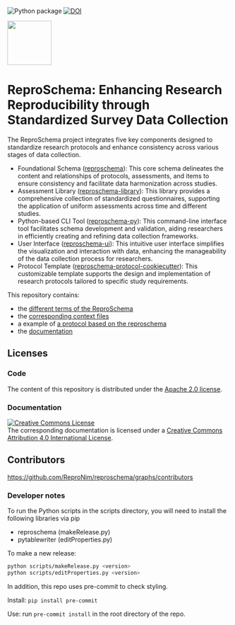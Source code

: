 ![Python package](https://github.com/ReproNim/reproschema/workflows/Python%20package/badge.svg)
[![DOI](https://zenodo.org/badge/DOI/10.5281/zenodo.4064940.svg)](https://doi.org/10.5281/zenodo.4064940)

<img src="docs/img/reproschema_logo.png" width="100px" />

# ReproSchema: Enhancing Research Reproducibility through Standardized Survey Data Collection 

The ReproSchema project integrates five key components designed to standardize research protocols and enhance consistency across various stages of data collection.
- Foundational Schema ([reproschema](https://github.com/ReproNim/reproschema)): This core schema delineates the content and relationships of protocols, assessments, and items to ensure consistency and facilitate data harmonization across studies.
- Assessment Library ([reproschema-library](https://github.com/ReproNim/reproschema-library)): This library provides a comprehensive collection of standardized questionnaires, supporting the application of uniform assessments across time and different studies.
- Python-based CLI Tool ([reproschema-py](https://github.com/ReproNim/reproschema-py)): This command-line interface tool facilitates schema development and validation, aiding researchers in efficiently creating and refining data collection frameworks.
- User Interface ([reproschema-ui](https://github.com/ReproNim/reproschema-ui)): This intuitive user interface simplifies the visualization and interaction with data, enhancing the manageability of the data collection process for researchers.
- Protocol Template ([reproschema-protocol-cookiecutter](https://github.com/ReproNim/reproschema-protocol-cookiecutter)): This customizable template supports the design and implementation of research protocols tailored to specific study requirements.

This repository contains:

- the [different terms of the ReproSchema](./terms)
- the [corresponding context files](./contexts)
- a example of [a protocol based on the reproschema](./examples)
- the [documentation](./docs)


## Licenses

### Code

The content of this repository is distributed under the [Apache 2.0 license](./LICENSE).

### Documentation

<a rel="license" href="http://creativecommons.org/licenses/by/4.0/"><img alt="Creative Commons License" style="border-width:0" src="https://i.creativecommons.org/l/by/4.0/88x31.png" /></a><br />The corresponding documentation is licensed under a <a rel="license" href="http://creativecommons.org/licenses/by/4.0/">Creative Commons Attribution 4.0 International License</a>.

## Contributors

https://github.com/ReproNim/reproschema/graphs/contributors

### Developer notes
To run the Python scripts in the scripts directory, you will need to install the
following libraries via pip

- reproschema (makeRelease.py)
- pytablewriter (editProperties.py)

To make a new release:

```bash
python scripts/makeRelease.py <version>
python scripts/editProperties.py <version>
```

In addition, this repo uses pre-commit to check styling.

Install: `pip install pre-commit`

Use: run `pre-commit install` in the root directory of the repo.
